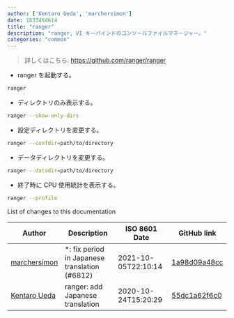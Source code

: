```yaml
---
author: ['Kentaro Ueda', 'marchersimon']
date: 1633464614
title: "ranger"
description: "ranger, VI キーバインドのコンソールファイルマネージャー。"
categories: "common"
---
```

> 詳しくはこちら: <https://github.com/ranger/ranger>

- ranger を起動する。

```bash
ranger
```

- ディレクトリのみ表示する。

```bash
ranger --show-only-dirs
```

- 設定ディレクトリを変更する。

```bash
ranger --confdir=path/to/directory
```

- データディレクトリを変更する。

```bash
ranger --datadir=path/to/directory
```

- 終了時に CPU 使用統計を表示する。

```bash
ranger --profile
```
List of changes to this documentation


Author | Description | ISO 8601 Date | GitHub link
------|-----|-----|-----
[marchersimon](mailto:50295997+marchersimon@users.noreply.github.com) | *: fix period in Japanese translation (#6812) | 2021-10-05T22:10:14 | [1a98d09a48cc](https://github.com/tldr-pages/tldr/commit/1a98d09a48ccebe878f44c0afe6f0f89e1ac3518)
[Kentaro Ueda](mailto:kentaro.ueda.kentaro@gmail.com) | ranger: add Japanese translation | 2020-10-24T15:20:29 | [55dc1a62f6c0](https://github.com/tldr-pages/tldr/commit/55dc1a62f6c0df34f5487f4c9b3884fbef222740)

